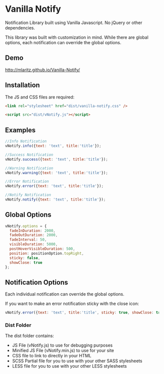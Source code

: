 Vanilla Notify
==============

Notification Library built using Vanilla Javascript.  No jQuery or other dependencies.

This library was built with customization in mind.  While there are global options, each
notification can override the global options.

## Demo
http://mlaritz.github.io/Vanilla-Notify/

## Installation
The JS and CSS files are required:
```html
<link rel="stylesheet" href="dist/vanilla-notify.css" />

<script src="dist/vNotify.js"></script>
```

## Examples
```javascript
//Info Notification
vNotify.info({text: 'text', title:'title'});

//Success Notification
vNotify.success({text: 'text', title:'title'});

//Warning Notification
vNotify.warning({text: 'text', title:'title'});

//Error Notification
vNotify.error({text: 'text', title:'title'});

//Notify Notification
vNotify.notify({text: 'text', title:'title'});
```

## Global Options
```javascript
vNotify.options = {
  fadeInDuration: 2000,
  fadeOutDuration: 2000,
  fadeInterval: 50,
  visibleDuration: 5000,
  postHoverVisibleDuration: 500,
  position: positionOption.topRight,
  sticky: false,
  showClose: true 
};
```

## Notification Options
Each individual notification can override the global options.

If you want to make an error notification sticky with the close icon:
```javascript
vNotify.error({text: 'text', title:'title', sticky: true, showClose: true});
```

### Dist Folder
The dist folder contains:
* JS File (vNotify.js) to use for debugging purposes
* Minified JS File (vNotify.min.js) to use for your site
* CSS file to link to directly in your HTML
* SCSS Partial file for you to use with your other SASS stylesheets
* LESS file for you to use with your other LESS stylesheets
